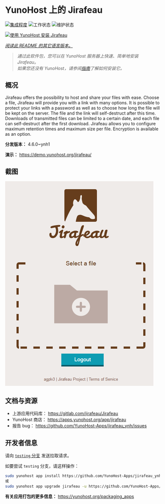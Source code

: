 <!--
注意：此 README 由 <https://github.com/YunoHost/apps/tree/master/tools/readme_generator> 自动生成
请勿手动编辑。
-->

# YunoHost 上的 Jirafeau

[![集成程度](https://dash.yunohost.org/integration/jirafeau.svg)](https://ci-apps.yunohost.org/ci/apps/jirafeau/) ![工作状态](https://ci-apps.yunohost.org/ci/badges/jirafeau.status.svg) ![维护状态](https://ci-apps.yunohost.org/ci/badges/jirafeau.maintain.svg)

[![使用 YunoHost 安装 Jirafeau](https://install-app.yunohost.org/install-with-yunohost.svg)](https://install-app.yunohost.org/?app=jirafeau)

*[阅读此 README 的其它语言版本。](./ALL_README.md)*

> *通过此软件包，您可以在 YunoHost 服务器上快速、简单地安装 Jirafeau。*  
> *如果您还没有 YunoHost，请参阅[指南](https://yunohost.org/install)了解如何安装它。*

## 概况

Jirafeau offers the possibility to host and share your files with ease. Choose a file, Jirafeau will provide you with a link with many options. It is possible to protect your links with a password as well as to choose how long the file will be kept on the server. The file and the link will self-destruct after this time. Downloads of transmitted files can be limited to a certain date, and each file can self-destruct after the first download. Jirafeau allows you to configure maximum retention times and maximum size per file. Encryption is available as an option.


**分发版本：** 4.6.0~ynh1

**演示：** <https://demo.yunohost.org/jirafeau/>

## 截图

![Jirafeau 的截图](./doc/screenshots/TPjh48P.png)

## 文档与资源

- 上游应用代码库： <https://gitlab.com/jirafeau/Jirafeau>
- YunoHost 商店： <https://apps.yunohost.org/app/jirafeau>
- 报告 bug： <https://github.com/YunoHost-Apps/jirafeau_ynh/issues>

## 开发者信息

请向 [`testing` 分支](https://github.com/YunoHost-Apps/jirafeau_ynh/tree/testing) 发送拉取请求。

如要尝试 `testing` 分支，请这样操作：

```bash
sudo yunohost app install https://github.com/YunoHost-Apps/jirafeau_ynh/tree/testing --debug
或
sudo yunohost app upgrade jirafeau -u https://github.com/YunoHost-Apps/jirafeau_ynh/tree/testing --debug
```

**有关应用打包的更多信息：** <https://yunohost.org/packaging_apps>
